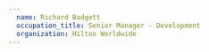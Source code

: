 ```yaml
---
  name: Richard Badgett
  occupation_title: Senior Manager - Development
  organization: Hilton Worldwide
---
```

